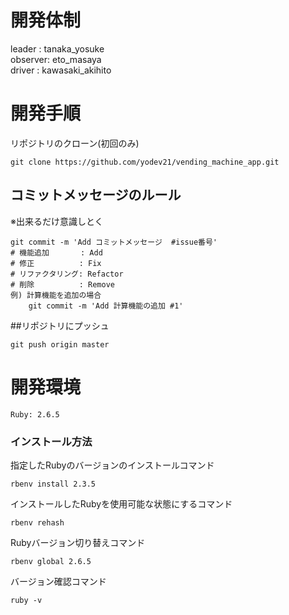 # 開発体制
leader  : tanaka_yosuke  
observer: eto_masaya  
driver  : kawasaki_akihito

# 開発手順
リポジトリのクローン(初回のみ)
```
git clone https://github.com/yodev21/vending_machine_app.git
```

## コミットメッセージのルール
※出来るだけ意識しとく
```
git commit -m 'Add コミットメッセージ  #issue番号'
# 機能追加       : Add
# 修正          : Fix
# リファクタリング: Refactor
# 削除          : Remove
例) 計算機能を追加の場合
    git commit -m 'Add 計算機能の追加 #1'
```

##リポジトリにプッシュ
```
git push origin master
```
# 開発環境
`Ruby: 2.6.5`

###  インストール方法
指定したRubyのバージョンのインストールコマンド
```
rbenv install 2.3.5
```

インストールしたRubyを使用可能な状態にするコマンド
```
rbenv rehash
```

Rubyバージョン切り替えコマンド
```
rbenv global 2.6.5
```

バージョン確認コマンド
```
ruby -v
```